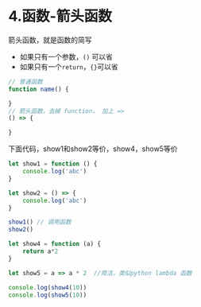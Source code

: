 # 4.函数-箭头函数

 箭头函数，就是函数的简写

* 如果只有一个参数，`()` 可以省
* 如果只有一个`return`，`{}`可以省

```javascript
// 普通函数
function name() {

}
// 箭头函数，去掉 function， 加上 =>
() => {

}
```

下面代码，show1和show2等价，show4，show5等价

```javascript
let show1 = function () {
    console.log('abc')
}

let show2 = () => {
    console.log('abc')
}

show1() // 调用函数
show2()

let show4 = function (a) {
    return a*2
}

let show5 = a => a * 2  //简洁，类似python lambda 函数

console.log(show4(10))
console.log(show5(10))
```



